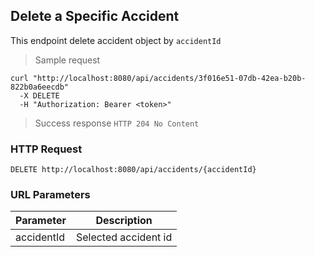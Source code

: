 ## Delete a Specific Accident
This endpoint delete accident object by <code>accidentId</code>

> Sample request 

```shell
curl "http://localhost:8080/api/accidents/3f016e51-07db-42ea-b20b-822b0a6eecdb"
  -X DELETE
  -H "Authorization: Bearer <token>"
```

> Success response <code>HTTP 204 No Content</code>

### HTTP Request

`DELETE http://localhost:8080/api/accidents/{accidentId}`

### URL Parameters

Parameter | Description
--------- | -----------
accidentId | Selected accident id